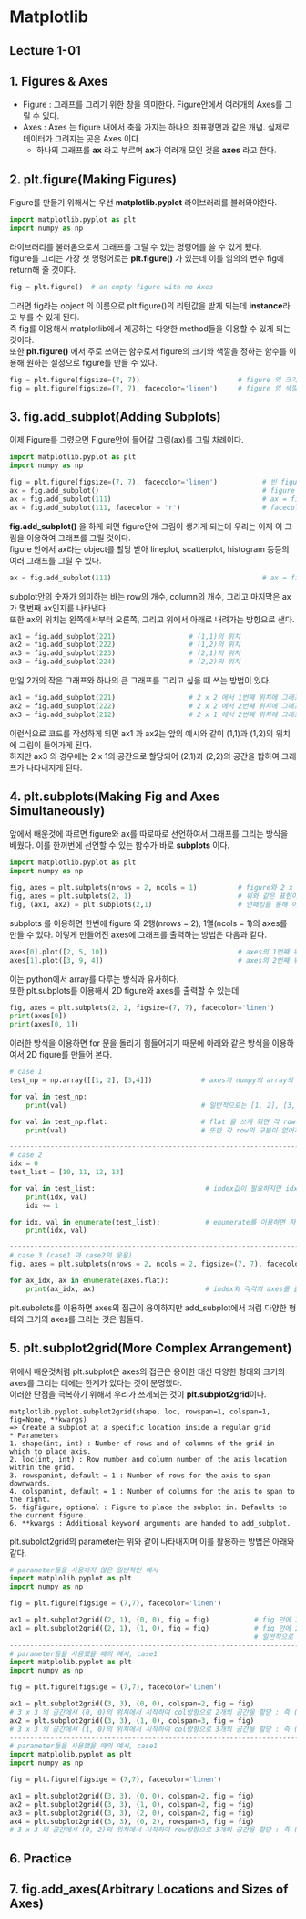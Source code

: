 # Matplotlib

## Lecture 1-01

## 1. Figures & Axes
- Figure : 그래프를 그리기 위한 창을 의미한다. Figure안에서 여러개의 Axes를 그릴 수 있다.   
- Axes : Axes 는 figure 내에서 축을 가지는 하나의 좌표평면과 같은 개념. 실제로 데이터가 그려지는 곳은 Axes 이다.   
    - 하나의 그래프를 **ax** 라고 부르며 **ax**가 여러개 모인 것을 **axes** 라고 한다.   

## 2. plt.figure(Making Figures)
Figure를 만들기 위해서는 우선 **matplotlib.pyplot** 라이브러리를 불러와야한다.   
```py
import matplotlib.pyplot as plt
import numpy as np
```
라이브러리를 불러옴으로서 그래프를 그릴 수 있는 명령어를 쓸 수 있게 됐다.   
figure를 그리는 가장 첫 명령어로는 **plt.figure()** 가 있는데 이를 임의의 변수 fig에 return해 줄 것이다.   
```py
fig = plt.figure()  # an empty figure with no Axes
```
그러면 fig라는 object 의 이름으로 plt.figure()의 리턴값을 받게 되는데 **instance**라고 부를 수 있게 된다.    
즉 fig를 이용해서 matplotlib에서 제공하는 다양한 method들을 이용할 수 있게 되는 것이다.   
또한 **plt.figure()** 에서 주로 쓰이는 함수로서 figure의 크기와 색깔을 정하는 함수를 이용해 원하는 설정으로 figure를 만들 수 있다.
```py
fig = plt.figure(figsize=(7, 7))                        # figure 의 크기를 정하는 함수
fig = plt.figure(figsize=(7, 7), facecolor='linen')     # figure 의 색깔을 정하는 함수 ('linen'은 색깔의 한 종류)
```

## 3. fig.add_subplot(Adding Subplots)
이제 Figure를 그렸으면 Figure안에 들어갈 그림(ax)를 그릴 차례이다.
```py
import matplotlib.pyplot as plt
import numpy as np

fig = plt.figure(figsize=(7, 7), facecolor='linen')           # 빈 figure생성
ax = fig.add_subplot()                                        # figure 안에서 ax라는 object를 할당 받음
ax = fig.add_subplot(111)                                     # ax = fig.add_subplot(1, 1, 1) 과 같은 표현
ax = fig.add_subplot(111, facecolor = 'r')                    # facecolor 를 이용하여 ax의 색깔을 정할 수 있다.
```
**fig.add_subplot()** 을 하게 되면 figure안에 그림이 생기게 되는데 우리는 이제 이 그림을 이용하여 그래프를 그릴 것이다.   
figure 안에서 ax라는 object를 할당 받아 lineplot, scatterplot, histogram 등등의 여러 그래프를 그릴 수 있다.   
```py
ax = fig.add_subplot(111)                                     # ax = fig.add_subplot(1, 1, 1) 과 같은 표현
```
subplot안의 숫자가 의미하는 바는 row의 개수, column의 개수, 그리고 마지막은 ax가 몇번째 ax인지를 나타낸다.   
또한 ax의 위치는 왼쪽에서부터 오른쪽, 그리고 위에서 아래로 내려가는 방향으로 샌다. 
```py
ax1 = fig.add_subplot(221)                  # (1,1)의 위치
ax2 = fig.add_subplot(222)                  # (1,2)의 위치
ax3 = fig.add_subplot(223)                  # (2,1)의 위치
ax3 = fig.add_subplot(224)                  # (2,2)의 위치
```
만일 2개의 작은 그래프와 하나의 큰 그래프를 그리고 싶을 때 쓰는 방법이 있다.
```py
ax1 = fig.add_subplot(221)                  # 2 x 2 에서 1번째 위치에 그래프를 그림
ax2 = fig.add_subplot(222)                  # 2 x 2 에서 2번째 위치에 그래프를 그림
ax3 = fig.add_subplot(212)                  # 2 x 1 에서 2번째 위치에 그래프를 그림
```
이런식으로 코드를 작성하게 되면 ax1 과 ax2는 앞의 예시와 같이 (1,1)과 (1,2)의 위치에 그림이 들어가게 된다.   
하지만 ax3 의 경우에는 2 x 1의 공간으로 할당되어 (2,1)과 (2,2)의 공간을 합하여 그래프가 나타내지게 된다.

## 4. plt.subplots(Making Fig and Axes Simultaneously)
앞에서 배운것에 따르면 figure와 ax를 따로따로 선언하여서 그래프를 그리는 방식을 배웠다. 이를 한꺼번에 선언할 수 있는 함수가 바로 **subplots** 이다.
```py
import matplotlib.pyplot as plt
import numpy as np

fig, axes = plt.subplots(nrows = 2, ncols = 1)          # figure와 2 x 1 의 axes 를 만드는 함수
fig, axes = plt.subplots(2, 1)                          # 위와 같은 표현이다.(생략 가능)
fig, (ax1, ax2) = plt.subplots(2,1)                     # 언패킹을 통해 이러한 표현으로 ax1과 ax2로 미리 할당이 가능하다
```
subplots 를 이용하면 한번에 figure 와 2행(nrows = 2), 1열(ncols = 1)의 axes를 만들 수 있다. 이렇게 만들어진 axes에 그래프를 출력하는 방법은 다음과 같다.
```py
axes[0].plot([2, 5, 10])                                # axes의 1번째 위치에 2, 5, 10을 출력
axes[1].plot([3, 9, 4])                                 # axes의 2번째 위치에 3, 9, 4를 출력
```
이는 python에서 array를 다루는 방식과 유사하다.   
또한 plt.subplots를 이용해서 2D figure와 axes를 출력할 수 있는데 
```py
fig, axes = plt.subplots(2, 2, figsize=(7, 7), facecolor='linen')       # figure에 2 x 2 의 axes를 만듬
print(axes[0])                                                          # figure의 첫번째 줄의 axes를 모두 출력
print(axes[0, 1])                                                       # figure의 첫번째 줄의 2번째 axes를 출력
```
이러한 방식을 이용하면 for 문을 돌리기 힘들어지기 때문에 아래와 같은 방식을 이용하여서 2D figure를 만들어 본다.
```py
# case 1
test_np = np.array([[1, 2], [3,4]])            # axes가 numpy의 array의 형식과 같기 때문에 test_np를 axes라 가정

for val in test_np:
    print(val)                                 # 일반적으로는 [1, 2], [3, 4] 가 출력됨

for val in test_np.flat:                       # flat 을 쓰게 되면 각 row의 원소들을 차례로 접근하게 되어 1, 2, 3, 4로 출력
    print(val)                                 # 또한 각 row의 구분이 없어져 하나의 줄로 (1D array)로 바뀌게 된다.

-----------------------------------------------------------------------------------------------------------------------
# case 2
idx = 0
test_list = [10, 11, 12, 13]

for val in test_list:                           # index값이 필요하지만 idx += 1과 같은 코드가 필요
    print(idx, val)
    idx += 1

for idx, val in enumerate(test_list):           # enumerate를 이용하면 자동으로 idx값이 증가하게 된다.
    print(idx, val)

-----------------------------------------------------------------------------------------------------------------------
# case 3 (case1 과 case2의 응용)
fig, axes = plt.subplots(nrows = 2, ncols = 2, figsize=(7, 7), facecolor='linen')

for ax_idx, ax in enumerate(axes.flat):
    print(ax_idx, ax)                           # index와 각각의 axes를 출력 또는 활용할 수 있게 된다.
```
plt.subplots를 이용하면 axes의 접근이 용이하지만 add_subplot에서 처럼 다양한 형태와 크기의 axes를 그리는 것은 힘들다.   

## 5. plt.subplot2grid(More Complex Arrangement)
위에서 배운것처럼 plt.subplot은 axes의 접근은 용이한 대신 다양한 형태와 크기의 axes를 그리는 데에는 한계가 있다는 것이 분명했다.   
이러한 단점을 극복하기 위해서 우리가 쓰게되는 것이 **plt.subplot2grid**이다.
```
matplotlib.pyplot.subplot2grid(shape, loc, rowspan=1, colspan=1, fig=None, **kwargs)   
=> Create a subplot at a specific location inside a regular grid
* Parameters   
1. shape(int, int) : Number of rows and of columns of the grid in which to place axis.   
2. loc(int, int) : Row number and column number of the axis location within the grid.   
3. rowspanint, default = 1 : Number of rows for the axis to span downwards.   
4. colspanint, default = 1 : Number of columns for the axis to span to the right.   
5. figFigure, optional : Figure to place the subplot in. Defaults to the current figure.   
6. **kwargs : Additional keyword arguments are handed to add_subplot.   
```
plt.subplot2grid의 parameter는 위와 같이 나타내지며 이를 활용하는 방법은 아래와 같다.
```py
# parameter들을 사용하지 않은 일반적인 예시
import matplolib.pyplot as plt
import numpy as np

fig = plt.figure(figsige = (7,7), facecolor='linen')

ax1 = plt.subplot2grid((2, 1), (0, 0), fig = fig)           # fig 안에 2 x 1 크기에 (0, 0)의 위치에 ax1을 할당
ax1 = plt.subplot2grid((2, 1), (1, 0), fig = fig)           # fig 안에 2 x 1 크기에 (1, 0)의 위치에 ax2를 할당
                                                            # 일반적으로 쓰이는 add_subplot이나 plt.subplot과 비슷하다.
------------------------------------------------------------------------------------------------------------------------
# parameter들을 사용했을 때의 예시, case1
import matplolib.pyplot as plt
import numpy as np

fig = plt.figure(figsige = (7,7), facecolor='linen')

ax1 = plt.subplot2grid((3, 3), (0, 0), colspan=2, fig = fig)    
# 3 x 3 의 공간에서 (0, 0)의 위치에서 시작하여 col방향으로 2개의 공간을 할당 : 즉 (0, 0) 과 (0, 1)이 합쳐진 공간
ax2 = plt.subplot2grid((3, 3), (1, 0), colspan=3, fig = fig)    
# 3 x 3 의 공간에서 (1, 0)의 위치에서 시작하여 col방향으로 3개의 공간을 할당 : 즉 (1, 0) ~ (1, 2)이 합쳐진 공간
------------------------------------------------------------------------------------------------------------------------
# parameter들을 사용했을 때의 예시, case1
import matplolib.pyplot as plt
import numpy as np

fig = plt.figure(figsige = (7,7), facecolor='linen')

ax1 = plt.subplot2grid((3, 3), (0, 0), colspan=2, fig = fig)    
ax2 = plt.subplot2grid((3, 3), (1, 0), colspan=2, fig = fig)
ax3 = plt.subplot2grid((3, 3), (2, 0), colspan=2, fig = fig)
ax4 = plt.subplot2grid((3, 3), (0, 2), rowspan=3, fig = fig)
# 3 x 3 의 공간에서 (0, 2)의 위치에서 시작하여 row방향으로 3개의 공간을 할당 : 즉 (0, 2) ~ (2, 2)이 합쳐진 공간
```

## 6. Practice

## 7. fig.add_axes(Arbitrary Locations and Sizes of Axes)